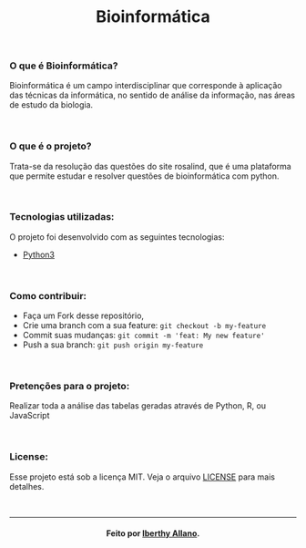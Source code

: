 <h1 align="center">
  Bioinformática
</h1>

<br>

### O que é Bioinformática?
<p>
 Bioinformática é um campo interdisciplinar que corresponde à aplicação das técnicas da informática, no sentido de análise da informação, nas áreas de estudo da biologia. 
</p>

<br>

### O que é o projeto?
<p>
 Trata-se da resolução das questões do site rosalind, que é uma plataforma que permite estudar e resolver questões de bioinformática com python.
</p>

<br>

### Tecnologias utilizadas:
O projeto foi desenvolvido com as seguintes tecnologias:
- [Python3](https://www.python.org/download/releases/3.0/)

<br>

### Como contribuir:

- Faça um Fork desse repositório,
- Crie uma branch com a sua feature: `git checkout -b my-feature`
- Commit suas mudanças: `git commit -m 'feat: My new feature'`
- Push a sua branch: `git push origin my-feature`

<br>

### Pretenções para o projeto:
Realizar toda a análise das tabelas geradas através de Python, R, ou JavaScript

<br>

### License:

Esse projeto está sob a licença MIT. Veja o arquivo [LICENSE](LICENSE.md) para mais detalhes.

<br>

---
<h4 align="center">
    Feito por <a href="https://www.linkedin.com/in/iberthy-allano-bba4771a4" target="_blank">Iberthy Allano</a>.
</h4>
